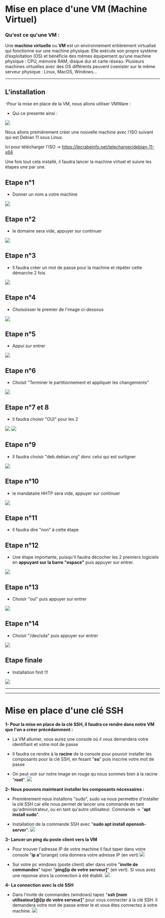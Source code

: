 
# **Mise en place d'une VM (Machine Virtuel)**


### **Qu'est ce qu'une VM :**

Une **machine virtuelle** ou **VM** est un environnement entièrement virtualisé qui fonctionne sur une machine physique. Elle exécute son propre système d’exploitation (OS) et bénéficie des mêmes équipement qu’une machine physique : CPU, mémoire RAM, disque dur et carte réseau. Plusieurs machines virtuelles avec des OS différents peuvent coexister sur le même serveur physique : Linux, MacOS, Windows…



---

## **L'installation**


-Pour la mise en place de la VM, nous allons utiliser VMWare :

- Qui ce presente ainsi :

![](Image/VMWare.PNG)

Nous allons premièrement créer une nouvelle machine avec l'ISO suivant qui est Debian 11 sous Linux.

Ici pour télécharger l'ISO -> https://lecrabeinfo.net/telecharger/debian-11-x64

Une fois tout cela installé, il faudra lancer la machine virtuel et suivre les étapes une par une.

## **Etape n°1**

- Donner un nom a votre machine 

![](Image/etape1.PNG)

## **Etape n°2**

- le domaine sera vide, appuyer sur continuer

![](Image/etape2.PNG)

## **Etape n°3**

- Il faudra créer un mot de passe pour la machine et répéter cette démarche 2 fois

![](Image/etape3.PNG)

## **Etape n°4**

- Choississer le premier de l'image ci-dessous

![](Image/etape4.PNG)

## **Etape n°5**

- Appui sur entrer

![](Image/etape5.PNG)

## **Etape n°6**

- Choisit "Terminer le partitionnement et appliquer les changements"

![](Image/etape6.PNG)

## **Etape n°7 et 8**

- Il faudra choisir "OUI" pour les 2 

![](Image/etape7.PNG)
![](Image/etape8.PNG)

## **Etape n°9**

- Il faudra choisir "deb.debian.org" donc celui qui est surligner 

![](Image/etape9.PNG)

## **Etape n°10**

- le mandataire HHTP sera vide, appuyer sur continuer

![](Image/etape10.PNG)

## **Etape n°11**
- Il faudra dire "non" à cette étape 

## **Etape n°12**

- Une étape importante, puisqu'il faudra décocher les 2 premiers logiciels en **appuyant sur la barre "espace"** puis appuyer sur entrer.

![](Image/etape12.PNG)

## **Etape n°13**

- Choisir "oui" puis appuyer sur entrer

![](Image/etape13.PNG)

## **Etape n°14**

- Choisir "/dev/sda" puis appuyer sur entrer

![](Image/etape14.PNG)

## **Etape finale**
- Installation finit !!!

![](Image/etapeFinal.PNG)

---
---

# **Mise en place d'une clé SSH**

**1- Pour la mise en place de la clé SSH, il faudra ce rendre dans notre VM que l'on a créer précédamment :**

- La VM allumer, vous aurez une console où il vous demandera votre identifiant et votre mot de passe

- Il faudra ce rendre à la **racine** de la console pour pouvoir installer les composants pour la clé SSH, en fesant "**su**" puis inscrire votre mot de passe 

- On peut voir sur notre image en rouge qu nous sommes bien à la racine "**root**".
![](Image/debut.PNG)

**2- Nous pouvons mainteant installer les composants nécessaires :**
- Premièrement nous installons "sudo", sudo va nous permettre d'installer la clé SSH car elle nous permet de lancer une commande en tant qu'administrateur, ou en tant qu'autre utilisateur.
Commande -> "**apt install sudo**".

- Installation de la commande SSH avec "**sudo apt install openssh-server**".
![](Image/install.PNG)

**3- Lancer un ping du poste client vers la VM**
- Pour trouver l'adresse IP de votre machine il faut taper dans votre console "**ip a**"(orange) cela donnera votre adresse IP (en vert)
![](Image/ip.PNG)

- Sur votre pc windows (poste client) aller dans votre "**invite de commandes**" taper "**ping[ip de votre serveur]**" (en vert). Si vous avez une reponse alors la connection à été établit.
![](Image/ping.PNG)

**4- La connection avec la clé SSH**
- Dans l'invite de commandes (windows) tapez "**ssh [nom utilisateur]@[ip de votre serveur]**" pour vous connecter à la clé SSH. Il demandera votre mot de passe entrer le et vous êtes connectez à votre machine.
![](Image/ssh.PNG)











